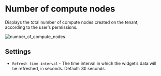 # Number of compute nodes
Displays the total number of compute nodes created on the tenant, according to the user’s permissions.

![number_of_compute_nodes]( /images/ui/widgets/num_of_compute_nodes.png )


## Settings
 
* `Refresh time interval` - The time interval in which the widget’s data will be refreshed, in seconds. Default: 30 seconds.
